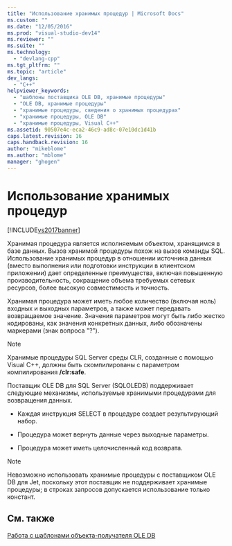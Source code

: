 ```yaml
---
title: "Использование хранимых процедур | Microsoft Docs"
ms.custom: ""
ms.date: "12/05/2016"
ms.prod: "visual-studio-dev14"
ms.reviewer: ""
ms.suite: ""
ms.technology: 
  - "devlang-cpp"
ms.tgt_pltfrm: ""
ms.topic: "article"
dev_langs: 
  - "C++"
helpviewer_keywords: 
  - "шаблоны поставщика OLE DB, хранимые процедуры"
  - "OLE DB, хранимые процедуры"
  - "хранимые процедуры, сведения о хранимых процедурах"
  - "хранимые процедуры, OLE DB"
  - "хранимые процедуры, Visual C++"
ms.assetid: 90507e4c-eca2-46c9-ad8c-07e10dc1d41b
caps.latest.revision: 16
caps.handback.revision: 16
author: "mikeblome"
ms.author: "mblome"
manager: "ghogen"
---
```

# Использование хранимых процедур
[!INCLUDE[vs2017banner](../../assembler/inline/includes/vs2017banner.md)]

Хранимая процедура является исполняемым объектом, хранящимся в базе данных.  Вызов хранимой процедуры похож на вызов команды SQL.  Использование хранимых процедур в отношении источника данных \(вместо выполнения или подготовки инструкции в клиентском приложении\) дает определенные преимущества, включая повышенную производительность, сокращение объема требуемых сетевых ресурсов, более высокую совместимость и точность.  
  
 Хранимая процедура может иметь любое количество \(включая ноль\) входных и выходных параметров, а также может передавать возвращаемое значение.  Значения параметров могут быть либо жестко кодированы, как значения конкретных данных, либо обозначены маркерами \(знак вопроса "?"\).  
  
> [!NOTE]
>  Хранимые процедуры SQL Server среды CLR, созданные с помощью Visual C\+\+, должны быть скомпилированы с параметром компилирования **\/clr:safe**.  
  
 Поставщик OLE DB для SQL Server \(SQLOLEDB\) поддерживает следующие механизмы, используемые хранимыми процедурами для возвращения данных.  
  
-   Каждая инструкция SELECT в процедуре создает результирующий набор.  
  
-   Процедура может вернуть данные через выходные параметры.  
  
-   Процедура может иметь целочисленный код возврата.  
  
> [!NOTE]
>  Невозможно использовать хранимые процедуры с поставщиком OLE DB для Jet, поскольку этот поставщик не поддерживает хранимые процедуры; в строках запросов допускается использование только констант.  
  
## См. также  
 [Работа с шаблонами объекта\-получателя OLE DB](../../data/oledb/working-with-ole-db-consumer-templates.md)